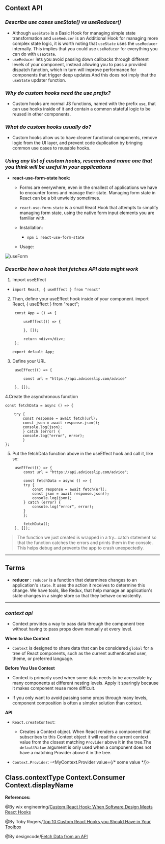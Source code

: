 ## **Context API**


### ***Describe use cases useState() vs useReducer()***

 - Although `useState` is a Basic Hook for managing simple state transformation and `useReducer` is an Additional Hook for managing more complex state logic, it is worth noting that `useState` uses the `useReducer` internally. This implies that you could use `useReducer` for everything you can do with `useState`.
 - `useReducer` lets you avoid passing down callbacks through different levels of your component, instead allowing you to pass a provided dispatch function, which in turn will improve performance for components that trigger deep updates.And this does not imply that the `useState` updater function.

### ***Why do custom hooks need the use prefix?***

- Custom hooks are normal JS functions, named with the prefix `use`, that can use hooks inside of it and contain a common stateful logic to be reused in other components.

### ***What do custom hooks usually do?***

- Custom hooks allow us to have cleaner functional components, remove logic from the UI layer, and prevent code duplication by bringing common use cases to reusable hooks.

### ***Using any list of custom hooks, research and name one that you think will be useful in your applications***

- **react-use-form-state hook:**
   - Forms are everywhere, even in the smallest of applications we have to encounter forms and manage their state. Managing form state in React can be a bit unwieldy sometimes.

   - `react-use-form-state` is a small React Hook that attempts to simplify managing form state, using the native form input elements you are familiar with.

  -  Installation:
     - `npm i react-use-form-state`

  - Usage:

![useForm](../images/useForm.PNG)

### ***Describe how a hook that fetches API data might work***

1. Import useEffect
  - `import React, { useEffect } from "react"`
2. Then, define your useEffect hook inside of your component.
import React, { useEffect } from "react";

        const App = () => {
            
            useEffect(() => {

            }, []);

            return <div></div>;
        };

       export default App;


3. Define your URL

        useEffect(() => {

            const url = "https://api.adviceslip.com/advice"
            
        }, []);

4.Create the asynchronous function

    const fetchData = async () => {

        try {
            const response = await fetch(url);
            const json = await response.json();
            console.log(json);
            } catch (error) {
            console.log("error", error);
            }
    };

5. Put the fetchData function above in the useEffect hook and call it, like so:

        useEffect(() => {
            const url = "https://api.adviceslip.com/advice";

            const fetchData = async () => {
            try {
                const response = await fetch(url);
                const json = await response.json();
                console.log(json);
            } catch (error) {
                console.log("error", error);
            }
            };

            fetchData();
        }, []);

>The function we just created is wrapped in a try...catch statement so that the function catches the errors and prints them in the console. This helps debug and prevents the app to crash unexpectedly.

-----------------------------------------------


## **Terms**

- **reducer** : `reducer` is a function that determines changes to an application's `state`. It uses the action it receives to determine this change. We have tools, like Redux, that help manage an application's state changes in a single store so that they behave consistently.

-----------------------------------------------

### ***context api***

- Context provides a way to pass data through the component tree without having to pass props down manually at every level.

**When to Use Context**

- `Context` is designed to share data that can be considered `global` for a tree of React components, such as the current authenticated user, theme, or preferred language. 

**Before You Use Context**

- Context is primarily used when some data needs to be accessible by many components at different nesting levels. Apply it sparingly because it makes component reuse more difficult.

- If you only want to avoid passing some props through many levels, component composition is often a simpler solution than context.


**API**

- `React.createContext`:
  - Creates a Context object. When React renders a component that subscribes to this Context object it will read the current context value from the closest matching `Provider` above it in the tree.The `defaultValue` argument is only used when a component does not have a matching Provider above it in the tree.

- `Context.Provider`:
  -<MyContext.Provider value={/* some value */}>
  
Class.contextType
Context.Consumer
Context.displayName
-------------------------------------------------------------



**References:**

@By wix engineering/[Custom React Hook: When Software Design Meets React Hooks](https://www.wix.engineering/post/custom-react-hook-when-software-design-meets-react-hooks#:~:text=Custom%20hooks%20allow%20us%20to,use%20cases%20to%20reusable%20hooks.) 

@By Toby Rogers/[Top 10 Custom React Hooks you Should Have in Your Toolbox](https://morioh.com/p/4d254c6717a3)

@By designcode/[Fetch Data from an API](https://designcode.io/react-hooks-handbook-fetch-data-from-an-api)
